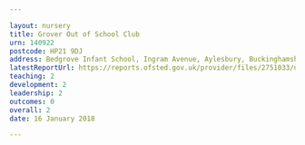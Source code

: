 ```yaml
---

layout: nursery
title: Grover Out of School Club
urn: 140922
postcode: HP21 9DJ
address: Bedgrove Infant School, Ingram Avenue, Aylesbury, Buckinghamshire, HP21 9DJ
latestReportUrl: https://reports.ofsted.gov.uk/provider/files/2751033/urn/140922.pdf
teaching: 2
development: 2
leadership: 2
outcomes: 0
overall: 2
date: 16 January 2018

---
```

